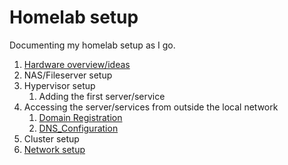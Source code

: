 # Homelab setup

Documenting my homelab setup as I go.

1. [Hardware overview/ideas](./docs/hardware.md)
2. NAS/Fileserver setup
3. Hypervisor setup
   1. Adding the first server/service
4. Accessing the server/services from outside the local network
   1. [Domain Registration](./docs/domain_registration.md)
   2. [DNS_Configuration](./docs/dns_configuration.md)
5. Cluster setup
6. [Network setup](./network/network.md)
